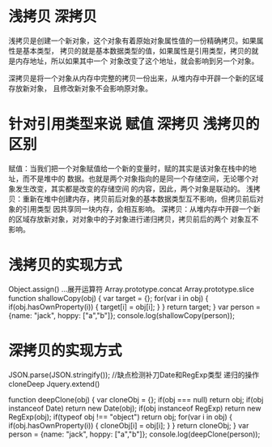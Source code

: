 # 浅拷贝  深拷贝
浅拷贝是创建一个新对象，这个对象有着原始对象属性值的一份精确拷贝。如果属性是基本类型，
拷贝的就是基本数据类型的值，如果属性是引用类型，拷贝的就是内存地址，所以如果其中一个
对象改变了这个地址，就会影响到另一个对象。

深拷贝是将一个对象从内存中完整的拷贝一份出来，从堆内存中开辟一个新的区域存放新对象，
且修改新对象不会影响原对象。

# 针对引用类型来说 赋值 深拷贝 浅拷贝的区别
赋值：当我们把一个对象赋值给一个新的变量时，赋的其实是该对象在栈中的地址，而不是堆中的
数据。也就是两个对象指向的是同一个存储空间，无论哪个对象发生改变，其实都是改变的存储空间
的内容，因此，两个对象是联动的。
浅拷贝：重新在堆中创建内存，拷贝前后对象的基本数据类型互不影响，但拷贝前后对象的引用类型
因共享同一块内存，会相互影响。
深拷贝：从堆内存中开辟一个新的区域存放新对象，对对象中的子对象进行递归拷贝，拷贝前后的两个
对象互不影响。

# 浅拷贝的实现方式
Object.assign()
...展开运算符
Array.prototype.concat
Array.prototype.slice
function shallowCopy(obj) {
    var target = {};
    for(var i in obj) {
        if(obj.hasOwnProperty(i)) {
            target[i] = obj[i];
        }
    }
    return target;
}
var person = {name: "jack", hoppy: ["a","b"]};
console.log(shallowCopy(person));


# 深拷贝的实现方式
JSON.parse(JSON.stringify());  //缺点检测补刀Date和RegExp类型
递归的操作
cloneDeep
Jquery.extend()

function deepClone(obj) {
    var cloneObj = {};
    if(obj === null) return obj;
    if(obj instanceof Date) return new Date(obj);
    if(obj instanceof RegExp) return new RegExp(obj);
    if(typeof obj !== "object") return obj;
    for(var i in obj) {
        if(obj.hasOwnProperty(i)) {
            cloneObj[i] = obj[i];
        }
    }
    return cloneObj;
}
var person = {name: "jack", hoppy: ["a","b"]};
console.log(deepClone(person));